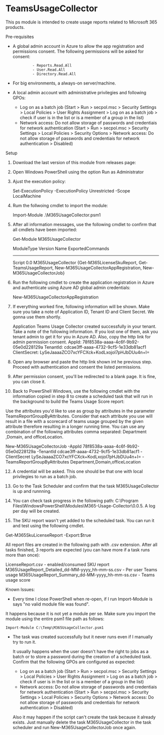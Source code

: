 # TeamsUsageCollector

This ps module is intended to create usage reports related to Microsoft 365 products.

Pre-requisites

 - A global admin account in Azure to allow the app registration and permissions consent. The following permissions will be asked for consent:
                
                - Reports.Read.All
                - User.Read.All
                - Directory.Read.All

- For big environments, a always-on server/machine.
- A local admin account with administrative privilegies and following GPOs:
    - Log on as a batch job (Start > Run > secpol.msc > Security Settings > Local Policies > User Rights Assignment > Log on as a batch job > check if user is in the list or is a member of a group in the list)
    - Network access: Do not allow storage of passwords and credentiais for network authentication (Start > Run > secpol.msc > Security Settings > Local Policies > Security Options > Network access: Do not allow storage of passwords and credentiais for network authentication > Disabled)
    
Setup

1. Download the last version of this module from releases page:
2. Open Windows PowerShell using the option Run as Administrator
3. Ajust the execution policy:

    Set-ExecutionPolicy -ExecutionPolicy Unrestricted -Scope LocalMachine
    
4. Rum the follwoing cmdlet to import the module:

    Import-Module .\M365UsageCollector.psm1

5. After all information messages, use the following cmdlet to confirm that all cmdlets have been imported:

    Get-Module M365UsageCollector

    ModuleType Version    Name                                ExportedCommands
    ---------- -------    ----                                ----------------
    Script     0.0        M365UsageCollector                  {Get-M365LicenseSkuReport, Get-TeamsUsageReport, New-M365UsageCollectorAppRegistration, New-M365UsageCollectorJob}


7. Run the following cmdlet to create the application registration in Azure and authenticate using Azure AD global admin credentials:

   New-M365UsageCollectorAppRegistration


8.	If everything worked fine, following information will be shown. Make sure you take a note of Application ID, Tenant ID and Client Secret. We gonna use them shortly.

      Application Teams Usage Collector created successfully in your tenant. Take a note of the following information. If you lost one of them, ask you tenant admin to get it for you in Azure AD. Also, copy the http link for admin permission consent.
            AppId: 78f8538a-aaaa-4c6f-9b92-05e0d228129a
            TenantId: cdcae3ff-aaaa-4732-9cf5-1e33db81acf1
            ClientSecret: LySeJaaaaZCO7xcYFCXck+KodLxojoI7pHJbDUu4n+I=


9.	Open any browser and paste the http link shown int he previous step. Proceed with authentication and consent the listed permissions.

10.	After permission consent, you'll be redirected to a blank page. It is fine, you can close it.

11.	Back to PowerShell Windows, use the following cmdlet with the information copied in step 8 to create a scheduled task that will run in the background to build the Teams Usage Score report:

  Use the attributes you'd like to use as group by attributes in the parameter TeamsReportGroupByAttributes. Consider that each attribute you use will result in a file with a scorecard of teams usage grouped by the given attribute therefore resulting in a longer running time. You can use any combination of the following attributes comma separated: Department ,Domain, and officeLocation.
  
  New-M365UsageCollectorJob -AppId 78f8538a-aaaa-4c6f-9b92-05e0d228129a -TenantId cdcae3ff-aaaa-4732-9cf5-1e33db81acf1 -ClientSecret LySeJaaaaZCO7xcYFCXck+KodLxojoI7pHJbDUu4n+I= -TeamsReportGroupByAttributes Department,Domain,officeLocation

12. A credential will be asked. This one should be that one with local privilegies to run as a batch job.

14. Go to the Task Scheduler and confirm that the task M365UsageCollector is up and runnning.

15. You can check task progress in the following path: C:\Program Files\WindowsPowerShell\Modules\M365-Usage-Collector\0.0.5. A log per day will be created.

16. The SKU report wasn't yet added to the scheduled task. You can run it and test using the following cmdlet.

  Get-M365SkuLicenseReport -Export:$true
  
All report files are created in the following path with .csv extension. After all tasks finished, 3 reports are expected (you can have more if a task runs more than once):

LicenseReport.csv - enabled/consumed SKU report
M365UsageReport_Detailed_dd-MM-yyyy_hh-mm-ss.csv - Per user Teams usage
M365UsageReport_Summary_dd-MM-yyyy_hh-mm-ss.csv - Teams usage score

Known Issues:

 - Every time I close PowerShell when re-open, if I run Import-Module is says "no valid module file was found".

  It happens because it is not yet a module per se. Make sure you import the module using the entire psm1 file path as follows:

    Import-Module C:\Temp\M365UsageCollector.psm1
  
 - The task was created successfully but it never runs even if I manually try to run it.
 
    It usually happens when the user doesn't have the right to jobs as a batch or to store a password during the creation of a scheduled task. Confirm that the following GPOs are configured as expected:
    
    - Log on as a batch job (Start > Run > secpol.msc > Security Settings > Local Policies > User Rights Assignment > Log on as a batch job > check if user is in the list or is a member of a group in the list)
    - Network access: Do not allow storage of passwords and credentiais for network authentication (Start > Run > secpol.msc > Security Settings > Local Policies > Security Options > Network access: Do not allow storage of passwords and credentiais for network authentication > Disabled)
    
   Also it may happen if the script can't create the task because it already exists. Just manually delete the task M365UsageCollector in the task scheduler and run New-M365UsageCollectorJob once again.



